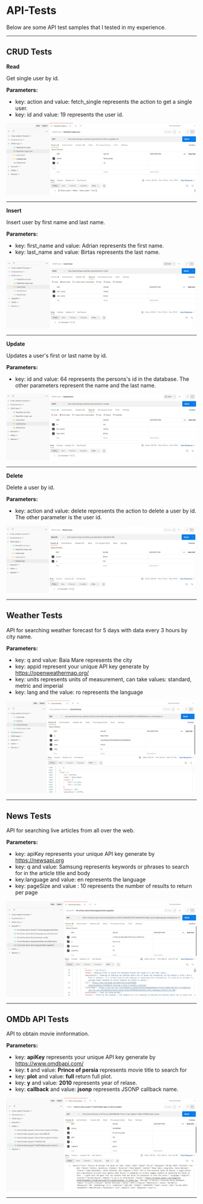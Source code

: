 # API-Tests

Below are some API test samples that I tested in my experience.

-----------------
## CRUD Tests
**Read**

Get single user by id.

**Parameters:**

* key: action and value: fetch_single represents the action to get a single user. 
* key: id and value: 19 represents the user id.

<img src="API-Test Images/CRUD tests 1.jpg">  

-----------------

**Insert**

Insert user by first name and last name.

**Parameters:**

* key: first_name and value: Adrian represents the first name. 
* key: last_name and value: Birtas represents the last name.

<img src="API-Test Images/CRUD tests 2.jpg">  

-----------------

**Update**

Updates a user's first or last name by id.

**Parameters:**

* key: id and value: 64 represents the persons's id in the database. The other parameters represent the name and the last name.

<img src="API-Test Images/CRUD tests 3.jpg" >  

-----------------

**Delete**

Delete a user by id.

**Parameters:**

* key: action and value: delete represents the action to delete a user by id. The other parameter is the user id.

<img src="API-Test Images/CRUD tests 4.jpg" >  

-----------------

## Weather Tests

API for searching weather forecast for 5 days with data every 3 hours by city name.

**Parameters:**

* key: q and value: Baia Mare represents the city
* key: appid represent your unique API key generate by https://openweathermap.org/ 
* key: units represents units of measurement, can take values: standard, metric and imperial 
* key: lang and the value: ro represents the language

<img src="API-Test Images/Weather tests.jpg" >  

-----------------


## News Tests

API for searching live articles from all over the web.

**Parameters:**

* key: apiKey represents your unique API key generate by https://newsapi.org 
* key: q and value: Samsung represents keywords or phrases to search for in the article title and body 
* key:language and value: en represents the language 
* key: pageSize and value : 10 represents the number of results to return per page

<img src="API-Test Images/News tests.jpg" >

-----------------

## OMDb API Tests

API to obtain movie innformation.

**Parameters:**

* key: **apiKey** represents your unique API key generate by https://www.omdbapi.com/
* key: **t** and value: **Prince of persia** represents movie title to search for
* key: **plot** and value: **full** return full plot.
* key: **y** and value: **2010** represents year of relase.
* key: **callback** and value: **jsonp** represents JSONP callback name.

<img src="API-Test Images/OMDb API tests.jpg" >

-----------------
